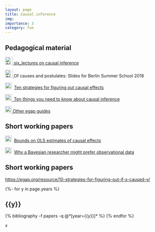 ```yaml
---
layout: page
title: Causal inference
img:
importance: 3
category: fun
---
```


##  Pedagogical material

<strong><a href="https://web.archive.org/web/20190721083550/http://www.macartan.nyc/wp-content/uploads/2015/08/causal.inference.pdf"><img class="wp-image-137 alignnone" src="https://web.archive.org/web/20190721083550im_/http://www.macartan.nyc/wp-content/uploads/2015/08/Slides.png" alt="Slides" width="25" height="25" /> </a></strong><a href="http://macartan.nyc/wp-content/uploads/2020/09/six_lectures.pdf">six_lectures on causal inference</a>

<strong><a href="https://web.archive.org/web/20190721083550/http://www.macartan.nyc/wp-content/uploads/2015/08/causal.inference.pdf"><img class="wp-image-137 alignnone" src="https://web.archive.org/web/20190721083550im_/http://www.macartan.nyc/wp-content/uploads/2015/08/Slides.png" alt="Slides" width="25" height="25" /> </a></strong>Of causes and postulates: Slides for Berlin Summer School 2018

<a href="https://web.archive.org/web/20190721083550/http://www.macartan.nyc/wp-content/uploads/2015/08/pdf.png"><img class="wp-image-40 alignnone" src="https://web.archive.org/web/20190721083550im_/http://www.macartan.nyc/wp-content/uploads/2015/08/pdf.png" alt="pdf" width="21" height="21" /></a>  <a href="https://egap.org/resource/10-strategies-for-figuring-out-if-x-caused-y/">Ten strategies for figuring out causal effects</a>

<a href="https://web.archive.org/web/20190721083550/http://www.macartan.nyc/wp-content/uploads/2015/08/pdf.png"><img class="wp-image-40 alignnone" src="https://web.archive.org/web/20190721083550im_/http://www.macartan.nyc/wp-content/uploads/2015/08/pdf.png" alt="pdf" width="21" height="21" /></a><a href="https://egap.org/resource/10-things-to-know-about-causal-inference/"><span style="display: inline !important; float: none; background-color: #ffffff; color: #444444; cursor: text; font-family: 'Open Sans',Helvetica,Arial,sans-serif; font-size: 14px; font-style: normal; font-variant: normal; font-weight: 400; letter-spacing: normal; orphans: 2; text-align: left; text-decoration: none; text-indent: 0px; text-transform: none; -webkit-text-stroke-width: 0px; white-space: normal; word-spacing: 0px;"> </span> Ten things you need to know about causal inference</a>

<a href="https://web.archive.org/web/20190721083550/http://www.macartan.nyc/wp-content/uploads/2015/08/pdf.png"><img class="wp-image-40 alignnone" src="https://web.archive.org/web/20190721083550im_/http://www.macartan.nyc/wp-content/uploads/2015/08/pdf.png" alt="pdf" width="21" height="21" /></a><a href="http://egap.org/list-methods-guides"> Other egap guides</a>


## Short working papers



<a href="https://web.archive.org/web/20190721083550/http://www.macartan.nyc/wp-content/uploads/2015/08/pdf.png"><img class="alignnone wp-image-40" src="https://web.archive.org/web/20190721083550im_/http://www.macartan.nyc/wp-content/uploads/2015/08/pdf.png" alt="pdf" width="21" height="21" /></a>  <a href="http://www.columbia.edu/~mh2245/papers1/monotonicity7.pdf">Bounds on OLS estimates of causal effects</a>

<a href="https://web.archive.org/web/20190721083550/http://www.macartan.nyc/wp-content/uploads/2015/08/Curse-of-Control.pdf"><img class="alignnone wp-image-40" src="https://web.archive.org/web/20190721083550im_/http://www.macartan.nyc/wp-content/uploads/2015/08/pdf.png" alt="control" width="21" height="21" /></a>  <a href="http://www.macartan.nyc/wp-content/uploads/2015/08/Curse-of-Control.pdf">Why a Bayesian researcher might prefer observational data</a>


## Short working papers 

https://egap.org/resource/10-strategies-for-figuring-out-if-x-caused-y/

<div class="publications">

{%- for y in page.years %}
  <h2 class="year">{{y}}</h2>
  {% bibliography -f papers -q @*[year={{y}}]* %}
{% endfor %}

</div>



x